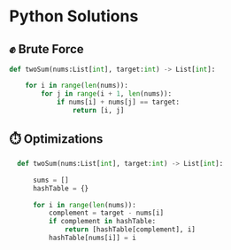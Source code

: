 # Python Solutions 
## :fist: Brute Force

```python
def twoSum(nums:List[int], target:int) -> List[int]:

    for i in range(len(nums)):
        for j in range(i + 1, len(nums)):
            if nums[i] + nums[j] == target:
                return [i, j]
```

## :stopwatch: Optimizations

```python
  def twoSum(nums:List[int], target:int) -> List[int]:
  
      sums = []
      hashTable = {}
  
      for i in range(len(nums)):
          complement = target - nums[i]
          if complement in hashTable:
              return [hashTable[complement], i]
          hashTable[nums[i]] = i
```
